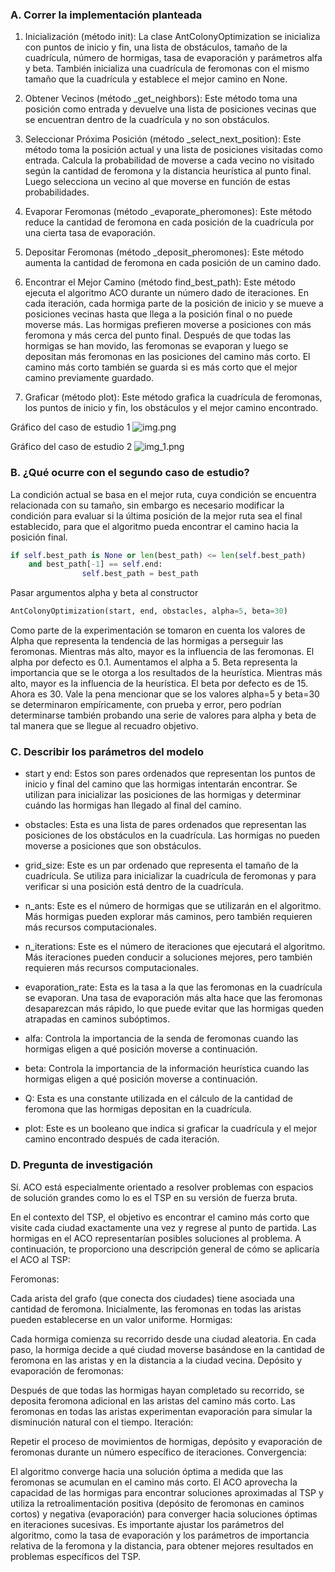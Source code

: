 ### A. Correr la implementación planteada
1) Inicialización (método init): La clase AntColonyOptimization se inicializa con puntos de inicio y fin, una lista de obstáculos, tamaño de la cuadrícula, número de hormigas, tasa de evaporación y parámetros alfa y beta. También inicializa una cuadrícula de feromonas con el mismo tamaño que la cuadrícula y establece el mejor camino en None.

2) Obtener Vecinos (método _get_neighbors): Este método toma una posición como entrada y devuelve una lista de posiciones vecinas que se encuentran dentro de la cuadrícula y no son obstáculos.

3) Seleccionar Próxima Posición (método _select_next_position): Este método toma la posición actual y una lista de posiciones visitadas como entrada. Calcula la probabilidad de moverse a cada vecino no visitado según la cantidad de feromona y la distancia heurística al punto final. Luego selecciona un vecino al que moverse en función de estas probabilidades.

4) Evaporar Feromonas (método _evaporate_pheromones): Este método reduce la cantidad de feromona en cada posición de la cuadrícula por una cierta tasa de evaporación.

5) Depositar Feromonas (método _deposit_pheromones): Este método aumenta la cantidad de feromona en cada posición de un camino dado.

6) Encontrar el Mejor Camino (método find_best_path): Este método ejecuta el algoritmo ACO durante un número dado de iteraciones. En cada iteración, cada hormiga parte de la posición de inicio y se mueve a posiciones vecinas hasta que llega a la posición final o no puede moverse más. Las hormigas prefieren moverse a posiciones con más feromona y más cerca del punto final. Después de que todas las hormigas se han movido, las feromonas se evaporan y luego se depositan más feromonas en las posiciones del camino más corto. El camino más corto también se guarda si es más corto que el mejor camino previamente guardado.

7) Graficar (método plot): Este método grafica la cuadrícula de feromonas, los puntos de inicio y fin, los obstáculos y el mejor camino encontrado.

Gráfico del caso de estudio 1
![img.png](\img\img.png)


Gráfico del caso de estudio 2
![img_1.png](\img\img_1.png)


### B. ¿Qué ocurre con el segundo caso de estudio?
La condición actual se basa en el mejor ruta, cuya condición se encuentra relacionada con su tamaño, sin embargo es necesario modificar la condición para evaluar si la última posición de la mejor ruta sea el final establecido, para que el algoritmo pueda encontrar el camino hacia la posición final.

```python
if self.best_path is None or len(best_path) <= len(self.best_path)
    and best_path[-1] == self.end:
                self.best_path = best_path
```


Pasar argumentos alpha y beta al constructor
```python
AntColonyOptimization(start, end, obstacles, alpha=5, beta=30)
```
Como parte de la experimentación se tomaron en cuenta los valores de Alpha que representa la tendencia de las hormigas a perseguir las feromonas. Mientras más alto, mayor es la influencia de las feromonas. El alpha por defecto es 0.1. Aumentamos el alpha a 5.
Beta representa la importancia que se le otorga a los resultados de la heurística. Mientras más alto, mayor es la influencia de la heurística. El beta por defecto es de 15. Ahora es 30.
Vale la pena mencionar que se los valores alpha=5 y beta=30 se determinaron empíricamente, con prueba y error, pero podrían determinarse también probando una serie de valores para alpha y beta de tal manera que se llegue al recuadro objetivo.


### C. Describir los parámetros del modelo
- start y end: Estos son pares ordenados que representan los puntos de inicio y final del camino que las hormigas intentarán encontrar. Se utilizan para inicializar las posiciones de las hormigas y determinar cuándo las hormigas han llegado al final del camino.

- obstacles: Esta es una lista de pares ordenados que representan las posiciones de los obstáculos en la cuadrícula. Las hormigas no pueden moverse a posiciones que son obstáculos.

- grid_size: Este es un par ordenado que representa el tamaño de la cuadrícula. Se utiliza para inicializar la cuadrícula de feromonas y para verificar si una posición está dentro de la cuadrícula.

- n_ants: Este es el número de hormigas que se utilizarán en el algoritmo. Más hormigas pueden explorar más caminos, pero también requieren más recursos computacionales.

- n_iterations: Este es el número de iteraciones que ejecutará el algoritmo. Más iteraciones pueden conducir a soluciones mejores, pero también requieren más recursos computacionales.

- evaporation_rate: Esta es la tasa a la que las feromonas en la cuadrícula se evaporan. Una tasa de evaporación más alta hace que las feromonas desaparezcan más rápido, lo que puede evitar que las hormigas queden atrapadas en caminos subóptimos.

- alfa: Controla la importancia de la senda de feromonas cuando las hormigas eligen a qué posición moverse a continuación.

- beta: Controla la importancia de la información heurística cuando las hormigas eligen a qué posición moverse a continuación.

- Q: Esta es una constante utilizada en el cálculo de la cantidad de feromona que las hormigas depositan en la cuadrícula.

- plot: Este es un booleano que indica si graficar la cuadrícula y el mejor camino encontrado después de cada iteración.
### D. Pregunta de investigación
Sí. ACO está especialmente orientado a resolver problemas con espacios de solución grandes como lo es el TSP en su versión de fuerza bruta.

En el contexto del TSP, el objetivo es encontrar el camino más corto que visite cada ciudad exactamente una vez y regrese al punto de partida. Las hormigas en el ACO representarían posibles soluciones al problema. A continuación, te proporciono una descripción general de cómo se aplicaría el ACO al TSP:

Feromonas:

Cada arista del grafo (que conecta dos ciudades) tiene asociada una cantidad de feromona.
Inicialmente, las feromonas en todas las aristas pueden establecerse en un valor uniforme.
Hormigas:

Cada hormiga comienza su recorrido desde una ciudad aleatoria.
En cada paso, la hormiga decide a qué ciudad moverse basándose en la cantidad de feromona en las aristas y en la distancia a la ciudad vecina.
Depósito y evaporación de feromonas:

Después de que todas las hormigas hayan completado su recorrido, se deposita feromona adicional en las aristas del camino más corto.
Las feromonas en todas las aristas experimentan evaporación para simular la disminución natural con el tiempo.
Iteración:

Repetir el proceso de movimientos de hormigas, depósito y evaporación de feromonas durante un número específico de iteraciones.
Convergencia:

El algoritmo converge hacia una solución óptima a medida que las feromonas se acumulan en el camino más corto.
El ACO aprovecha la capacidad de las hormigas para encontrar soluciones aproximadas al TSP y utiliza la retroalimentación positiva (depósito de feromonas en caminos cortos) y negativa (evaporación) para converger hacia soluciones óptimas en iteraciones sucesivas. Es importante ajustar los parámetros del algoritmo, como la tasa de evaporación y los parámetros de importancia relativa de la feromona y la distancia, para obtener mejores resultados en problemas específicos del TSP.